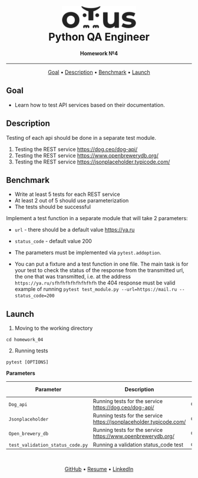 <h1 align="center">
  <a href="https://otus.ru/lessons/avtomatizaciya-web-testirovaniya/">
    <img style="background-color: #ffffff" src="../readme/otus.svg"
    alt="Otus" width="200">
  </a>
  <br>
   Python QA Engineer
  <br>
</h1>

<h4 align="center">
    Homework №4
</h4>
<hr>

<p align="center">
  <a href="#goal">Goal</a> •
  <a href="#description">Description</a> •
  <a href="#benchmark">Benchmark</a> •
  <a href="#launch">Launch</a>
</p>


## Goal
- Learn how to test API services based on their documentation.


## Description
Testing of each api should be done in a separate test module.

1. Testing the REST service https://dog.ceo/dog-api/
2. Testing the REST service https://www.openbrewerydb.org/
3. Testing the REST service https://jsonplaceholder.typicode.com/


## Benchmark
- Write at least 5 tests for each REST service
- At least 2 out of 5 should use parameterization
- The tests should be successful

Implement a test function in a separate module that will take 2 parameters:
- ```url``` - there should be a default value https://ya.ru
- ```status_code``` - default value 200


- The parameters must be implemented via ```pytest.addoption```.
- You can put a fixture and a test function in one file.
The main task is for your test to check the status of the response from the transmitted url, the one that was transmitted,
i.e. at the address ```https://ya.ru/sfhfhfhfhfhfhfhfh``` the 404 response must be valid
example of running ```pytest test_module.py --url=https://mail.ru --status_code=200```


## Launch
1. Moving to the working directory
```shell script
cd homework_04
```

2. Running tests
```shell script
pytest [OPTIONS]
```

**Parameters**

| Parameter  | Description                                                         | Default value |
| ------------- |---------------------------------------------------------------------| ------------- |
| `Dog_api` | Running tests for the service https://dog.ceo/dog-api/              | Optional |
| `Jsonplaceholder` | Running tests for the service https://jsonplaceholder.typicode.com/ | Optional |
| `Open_brewery_db` | Running tests for the service https://www.openbrewerydb.org/        | Optional |
| `test_validation_status_code.py` | Running a validation status_code test                               | Optional |


<br>
<p align="center">
  <a href="https://github.com/mrKazzila">GitHub</a> •
  <a href="https://mrkazzila.github.io/resume/">Resume</a> •
  <a href="https://www.linkedin.com/in/i-kazakov/">LinkedIn</a>
</p>
